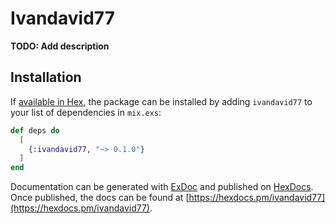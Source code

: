 # Ivandavid77

**TODO: Add description**

## Installation

If [available in Hex](https://hex.pm/docs/publish), the package can be installed
by adding `ivandavid77` to your list of dependencies in `mix.exs`:

```elixir
def deps do
  [
    {:ivandavid77, "~> 0.1.0"}
  ]
end
```

Documentation can be generated with [ExDoc](https://github.com/elixir-lang/ex_doc)
and published on [HexDocs](https://hexdocs.pm). Once published, the docs can
be found at [https://hexdocs.pm/ivandavid77](https://hexdocs.pm/ivandavid77).

